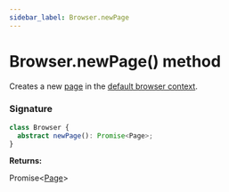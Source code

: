 ```yaml
---
sidebar_label: Browser.newPage
---
```


# Browser.newPage() method

Creates a new [page](./puppeteer.page.md) in the [default browser context](./puppeteer.browser.defaultbrowsercontext.md).

### Signature

```typescript
class Browser {
  abstract newPage(): Promise<Page>;
}
```

**Returns:**

Promise&lt;[Page](./puppeteer.page.md)&gt;
